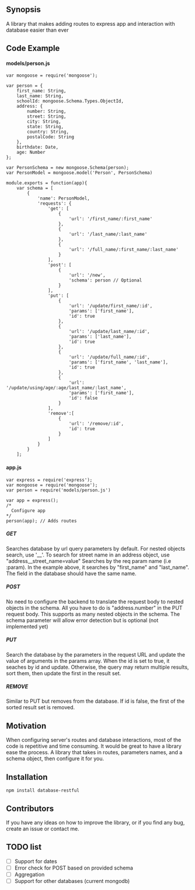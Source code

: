 ## Synopsis

A library that makes adding routes to express app and interaction with database easier than ever

## Code Example
#### models/person.js
```
var mongoose = require('mongoose');

var person = {
    first_name: String,
    last_name: String,
    schoolId: mongoose.Schema.Types.ObjectId,
    address: {
        number: String,
        street: String,
        city: String,
        state: String,
        country: String,
        postalCode: String
    },
    birthdate: Date,
    age: Number
};

var PersonSchema = new mongoose.Schema(person);
var PersonModel = mongoose.model('Person', PersonSchema)

module.exports = function(app){
    var schema = [
        {
            'name': PersonModel,
            'requests': {
                'get': [
                    {
                        'url': '/first_name/:first_name'
                    },
                    {
                        'url': '/last_name/:last_name'
                    },
                    {
                        'url': '/full_name/:first_name/:last_name'
                    }
                ],
                'post': [
                    {
                        'url': '/new',
                        'schema': person // Optional
                    }
                ],
                'put': [
                    {
                        'url': '/update/first_name/:id',
                        'params': ['first_name'],
                        'id': true
                    },
                    {
                        'url': '/update/last_name/:id',
                        'params': ['last_name'],
                        'id': true
                    },
                    {
                        'url': '/update/full_name/:id',
                        'params': ['first_name', 'last_name'],
                        'id': true
                    },
                    {
                        'url': '/update/using/age/:age/last_name/:last_name',
                        'params': ['first_name'],
                        'id': false
                    }
                ],
                'remove':[
                    {
                        'url': '/remove/:id',
                        'id': true
                    }
                ]
            }
        }
    ];
```
#### app.js
```
var express = require('express');
var mongoose = require('mongoose');
var person = require('models/person.js')

var app = express();
/*
  Configure app
*/
person(app); // Adds routes
```

##### GET
Searches database by url query parameters by default. For nested objects search, use '__'. To search for street name in an address object, use "address__street_name=value"
Searches by the req param name (i.e :param). In the example above, it searches by "first_name" and "last_name". The field in the database should have the same name.

##### POST
No need to configure the backend to translate the request body to nested objects in the schema. All you have to do is "address.number" in the PUT request body. This supports as many nested objects in the schema.
The schema parameter will allow error detection but is optional (not implemented yet)
##### PUT
Search the database by the parameters in the request URL and update the value of arguments in the params array.
When the id is set to true, it seaches by id and update. Otherwise, the query may return multiple results, sort them, then update the first in the result set.
##### REMOVE
Similar to PUT but removes from the database. If id is false, the first of the sorted result set is removed.

## Motivation

When configuring server's routes and database interactions, most of the code is repetitive and time consuming. It would be great to have a library ease the process.
A library that takes in routes, parameters names, and a schema object, then configure it for you.

## Installation

```
npm install database-restful
```

## Contributors

If you have any ideas on how to improve the library, or if you find any bug, create an issue or contact me.

## TODO list
- [ ] Support for dates
- [ ] Error check for POST based on provided schema
- [ ] Aggregation
- [ ] Support for other databases (current mongodb)
